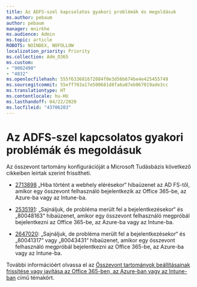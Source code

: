 ```yaml
---
title: Az ADFS-szel kapcsolatos gyakori problémák és megoldásuk
ms.author: pebaum
author: pebaum
manager: mnirkhe
ms.audience: Admin
ms.topic: article
ROBOTS: NOINDEX, NOFOLLOW
localization_priority: Priority
ms.collection: Adm_O365
ms.custom:
- "9002490"
- "4832"
ms.openlocfilehash: 555f633601672084f0e3d56b674be4e425455749
ms.sourcegitcommit: 55eff703a17e500681d8fa6a87eb067019ade3cc
ms.translationtype: HT
ms.contentlocale: hu-HU
ms.lasthandoff: 04/22/2020
ms.locfileid: "43706203"
---
```

# <a name="common-issues-and-resolutions-for-adfs"></a>Az ADFS-szel kapcsolatos gyakori problémák és megoldásuk

Az összevont tartomány konfigurációját a Microsoft Tudásbázis következő cikkeiben leírtak szerint frissítheti.

- [2713898](https://support.microsoft.com/help/2713898) „Hiba történt a webhely elérésekor“ hibaüzenet az AD FS-től, amikor egy összevont felhasználó bejelentkezik az Office 365-be, az Azure-ba vagy az Intune-ba.

- [2535191](https://support.microsoft.com/help/2535191): „Sajnáljuk, de probléma merült fel a bejelentkezésekor“ és „80048163“ hibaüzenet, amikor egy összevont felhasználó megpróbál bejelentkezni az Office 365-be, az Azure-ba vagy az Intune-ba.

- [2647020](https://support.microsoft.com/help/2647020): „Sajnáljuk, de probléma merült fel a bejelentkezésekor“ és „80041317“ vagy „80043431“ hibaüzenet, amikor egy összevont felhasználó megpróbál bejelentkezni az Office 365-be, az Azure-ba vagy az Intune-ba.

További információért olvassa el az [Összevont tartományok beállításainak frissítése vagy javítása az Office 365-ben, az Azure-ban vagy az Intune-ban](https://docs.microsoft.com/office365/troubleshoot/active-directory/update-federated-domain-office-365) című témakört.
